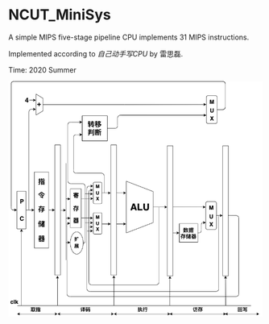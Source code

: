 # NCUT_MiniSys
A simple MIPS five-stage pipeline CPU implements 31 MIPS instructions.

Implemented according to *自己动手写CPU* by 雷思磊.

Time: 2020 Summer

![](cpu.png)
